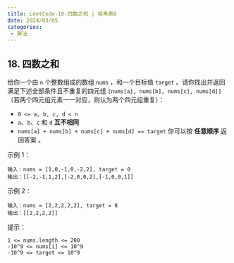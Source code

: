 ```yaml
---
title: LeetCode-18-四数之和 | 哈希表6
date: 2024/03/05
categories:
 - 算法
---
```

## 18. 四数之和
给你一个由 `n` 个整数组成的数组 `nums` ，和一个目标值 `target` 。请你找出并返回满足下述全部条件且不重复的四元组 `[nums[a], nums[b], nums[c], nums[d]]` （若两个四元组元素一一对应，则认为两个四元组重复）：

- `0 <= a, b, c, d < n`
- `a`、`b`、`c` 和 `d` <b>互不相同</b>
- `nums[a] + nums[b] + nums[c] + nums[d] == target`
你可以按 <b>任意顺序</b> 返回答案 。

 
示例 1：
```
输入：nums = [1,0,-1,0,-2,2], target = 0
输出：[[-2,-1,1,2],[-2,0,0,2],[-1,0,0,1]]
```
示例 2：
```
输入：nums = [2,2,2,2,2], target = 8
输出：[[2,2,2,2]]
```

提示：
```
1 <= nums.length <= 200
-10^9 <= nums[i] <= 10^9
-10^9 <= target <= 10^9
```